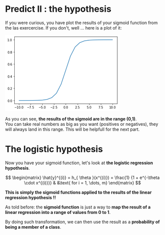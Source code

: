 # Predict II : the hypothesis 

If you were curious, you have plot the results of your sigmoid function from the las exercercise. If you don't, well ... here is a plot of it:

<img src="../../day00/assets/sigmoid.png"/>  

As you can see, **the results of the sigmoid are in the range (0,1)**.  
You can take real numbers as big as you want (positives or negatives), they will always land in this range. This will be helpfull for the next part.

# The logistic hypothesis

Now you have your sigmoid function, let's look at **the logistic regression hypothesis**.

$$
\begin{matrix}
\hat{y}^{(i)} = h_{ \theta }(x^{(i)}) = \frac{1} {1 + e^{-\theta \cdot x^{(i)}}} & &\text{ for i = 1, \dots, m}    
\end{matrix}
$$

**This is simply the sigmoid functions applied to the results of the linear regression hypothesis !!**  

As told before: the **sigmoid function** is just a way to **map the result of a linear regression into a range of values from 0 to 1**.  

By doing such transformation, we can then use the result as a **probability of being a member of a class**.

